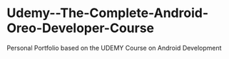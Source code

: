 # Udemy--The-Complete-Android-Oreo-Developer-Course
Personal Portfolio based on the UDEMY Course on Android Development
